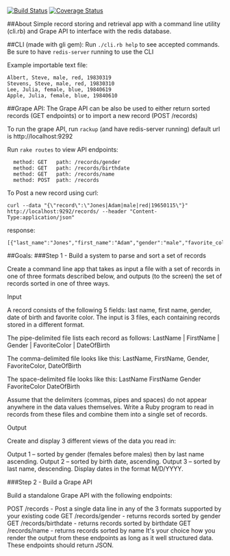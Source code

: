 [![Build Status](https://travis-ci.org/ttriggs/grape-api-practice.svg?branch=master)](https://travis-ci.org/ttriggs/grape-api-practice) [![Coverage Status](https://coveralls.io/repos/ttriggs/grape-api-practice/badge.svg)](https://coveralls.io/r/ttriggs/grape-api-practice)

##About
Simple record storing and retrieval app with a command line utility (cli.rb) and Grape API to interface with the redis database.

##CLI (made with gli gem):
Run ```./cli.rb help``` to see accepted commands.
Be sure to have ```redis-server``` running to use the CLI

Example importable text file:
```
Albert, Steve, male, red, 19830319
Stevens, Steve, male, red, 19830310
Lee, Julia, female, blue, 19840619
Apple, Julia, female, blue, 19840610
```

##Grape API:
The Grape API can be also be used to either return sorted records (GET endpoints) or to import a new record (POST /records)

To run the grape API, run ```rackup``` (and have redis-server running)
default url is http://localhost:9292

Run ```rake routes``` to view API endpoints:
```
  method: GET   path: /records/gender
  method: GET   path: /records/birthdate
  method: GET   path: /records/name
  method: POST  path: /records
```

To Post a new record using curl:
```
curl --data "{\"record\":\"Jones|Adam|male|red|19650115\"}" http://localhost:9292/records/ --header "Content-Type:application/json"
```
response:
```
[{"last_name":"Jones","first_name":"Adam","gender":"male","favorite_color":"red","display_dob":"1/15/1965"}]%
```

##Goals:
###Step 1 - Build a system to parse and sort a set of records

Create a command line app that takes as input a file with a set of records in one of three formats described below, and outputs (to the screen) the set of records sorted in one of three ways.

Input

A record consists of the following 5 fields: last name, first name, gender, date of birth and favorite color. The input is 3 files, each containing records stored in a different format.

The pipe-delimited file lists each record as follows:
LastName | FirstName | Gender | FavoriteColor | DateOfBirth

The comma-delimited file looks like this:
LastName, FirstName, Gender, FavoriteColor, DateOfBirth

The space-delimited file looks like this:
LastName FirstName Gender FavoriteColor DateOfBirth

Assume that the delimiters (commas, pipes and spaces) do not appear anywhere in the data values themselves. Write a Ruby program to read in records from these files and combine them into a single set of records.

Output

Create and display 3 different views of the data you read in:

Output 1 – sorted by gender (females before males) then by last name ascending.
Output 2 – sorted by birth date, ascending.
Output 3 – sorted by last name, descending.
Display dates in the format M/D/YYYY.

###Step 2 - Build a Grape API

Build a standalone Grape API with the following endpoints:

POST /records - Post a single data line in any of the 3 formats supported by your existing code
GET /records/gender - returns records sorted by gender
GET /records/birthdate - returns records sorted by birthdate
GET /records/name - returns records sorted by name
It's your choice how you render the output from these endpoints as long as it well structured data. These endpoints should return JSON.

